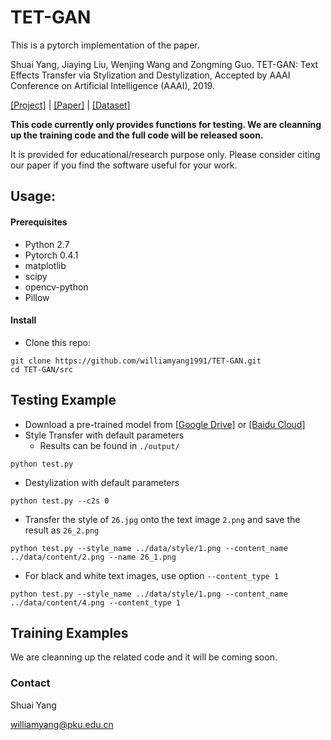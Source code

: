 # TET-GAN

This is a pytorch implementation of the paper.

Shuai Yang, Jiaying Liu, Wenjing Wang and Zongming Guo.
TET-GAN: Text Effects Transfer via Stylization and Destylization, 
Accepted by AAAI Conference on Artificial Intelligence (AAAI), 2019.

[[Project]](http://www.icst.pku.edu.cn/struct/Projects/TETGAN.html) | [[Paper]](https://arxiv.org/abs/1812.06384) | [[Dataset]](http://www.icst.pku.edu.cn/struct/Projects/TETGAN.html)

**This code currently only provides functions for testing. We are cleanning up the training code and the full code will be released soon.**

It is provided for educational/research purpose only. Please consider citing our paper if you find the software useful for your work.


## Usage: 

#### Prerequisites
- Python 2.7
- Pytorch 0.4.1
- matplotlib
- scipy
- opencv-python
- Pillow

#### Install
- Clone this repo:
```
git clone https://github.com/williamyang1991/TET-GAN.git
cd TET-GAN/src
```
## Testing Example

- Download a pre-trained model from [[Google Drive]](https://drive.google.com/file/d/1pNOE4COeoXp_-N4IogNS-GavCBbZJtw1/view?usp=sharing) or [[Baidu Cloud]](https://pan.baidu.com/s/1yK6wM0famUwu25s1v92Emw)
- Style Transfer with default parameters
  - Results can be found in `./output/`
```
python test.py
```
- Destylization with default parameters
```
python test.py --c2s 0
```
- Transfer the style of `26.jpg` onto the text image `2.png` and save the result as `26_2.png`
```
python test.py --style_name ../data/style/1.png --content_name ../data/content/2.png --name 26_1.png
```
- For black and white text images, use option `--content_type 1`
```
python test.py --style_name ../data/style/1.png --content_name ../data/content/4.png --content_type 1
```

## Training Examples

We are cleanning up the related code and it will be coming soon.

### Contact

Shuai Yang

williamyang@pku.edu.cn
